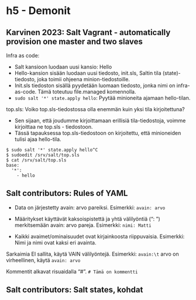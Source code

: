 # h5 - Demonit

## Karvinen 2023: Salt Vagrant - automatically provision one master and two slaves
Infra as code:
- Salt kansioon luodaan uusi kansio: Hello
- Hello-kansion sisään luodaan uusi tiedosto, init.sls, Saltin tila (state)- tiedosto, joka toimii ohjeena minion-tiedostoille.
- Init.sls tiedoston sisällä pyydetään luomaan tiedosto, jonka nimi on infra-as-code. Tämä toteutuu file.managed komennolla.
- `sudo salt '*' state.apply hello`: Pyytää minioneita ajamaan hello-tilan.

top.sls: Voiko top.sls-tiedostossa olla enemmän kuin yksi tila kirjoitettuna?
- Sen sijaan, että joudumme kirjoittamaan erillisiä tila-tiedostoja, voimme kirjoittaa ne top.sls - tiedostoon.
- Tässä tapauksessa top.sls-tiedostoon on kirjoitettu, että minioneiden tulisi ajaa hello-tila.
```
$ sudo salt '*' state.apply hello^C
$ sudoedit /srv/salt/top.sls
$ cat /srv/salt/top.sls
base:
  '*':
    - hello
```
## Salt contributors: Rules of YAML

- Data on järjestetty avain: arvo pareiksi.
Esimerkki: `avain: arvo`

- Määritykset käyttävät kaksoispistettä ja yhtä välilyöntiä (“: ”) merkitsemään avain: arvo pareja.
Esimerkki: `nimi: Matti`

- Kaikki avaimet/ominaisuudet ovat kirjainkoosta riippuvaisia.
Esimerkki: Nimi ja nimi ovat kaksi eri avainta.

Sarkaimia EI sallita, käytä VAIN välilyöntejä.
Esimerkki: `avain:\t` arvo on virheellinen, käytä `avain: arvo`

Kommentit alkavat risuaidalla “#”.
`# Tämä on kommentti`


## Salt contributors: Salt states, kohdat
